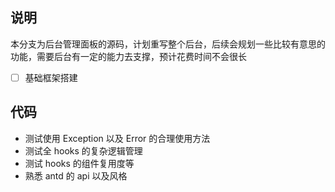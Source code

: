 ## 说明

本分支为后台管理面板的源码，计划重写整个后台，后续会规划一些比较有意思的功能，需要后台有一定的能力去支撑，预计花费时间不会很长

- [ ] 基础框架搭建

## 代码

- 测试使用 Exception 以及 Error 的合理使用方法
- 测试全 hooks 的复杂逻辑管理
- 测试 hooks 的组件复用度等
- 熟悉 antd 的 api 以及风格
